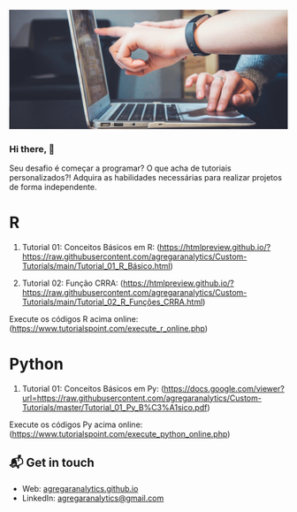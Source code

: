 [![Hello 👋](https://raw.githubusercontent.com/agregaranalytics/Custom-Tutorials/main/card.jpg)][3]
### Hi there, 👋

Seu desafio é começar a programar? O que acha de tutoriais personalizados?! Adquira as habilidades necessárias para realizar projetos de forma independente.
# R

1. Tutorial 01: Conceitos Básicos em R: (https://htmlpreview.github.io/?https://raw.githubusercontent.com/agregaranalytics/Custom-Tutorials/main/Tutorial_01_R_Básico.html)

2. Tutorial 02: Função CRRA: (https://htmlpreview.github.io/?https://raw.githubusercontent.com/agregaranalytics/Custom-Tutorials/main/Tutorial_02_R_Funções_CRRA.html)

Execute os códigos R acima online: (https://www.tutorialspoint.com/execute_r_online.php)

# Python

1. Tutorial 01: Conceitos Básicos em Py: (https://docs.google.com/viewer?url=https://raw.githubusercontent.com/agregaranalytics/Custom-Tutorials/master/Tutorial_01_Py_B%C3%A1sico.pdf) 

Execute os códigos Py acima online: (https://www.tutorialspoint.com/execute_python_online.php)


## 📬 Get in touch

- Web: [agregaranalytics.github.io][1]
- LinkedIn: [agregaranalytics@gmail.com][2]


[1]: https://agregaranalytics.github.io
[2]: mailto:agregaranalytics@gmail.com
[3]: https://github.com/agregaranalytics
